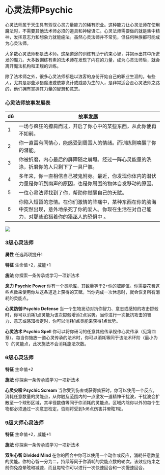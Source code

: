 # 心灵法师Psychic

心灵法师属于天生具有驾驭心灵力量能力的稀有职业。这种能力让心灵法师在使用魔法时，不需要其他法术师必须的道具和神秘语汇。心灵法师需要做的就是集中精神，发挥意志力和想象力就能施法。虽然心灵法师并不常见，但任何种族都可能成为心灵法师。

大多数心灵法师都是法术师。这条道途的训练有助于约束心智，并揭示出其中所迸发的魔力。大多数训练有素的法术师在发现了内在的力量，成为心灵法师后，就会离开魔法机构和正规的训练。

除了法术师之外，很多心灵法师都是以浪客的身份开始自己的职业生涯的。有些人，尤其是那些涉猎魔法或依靠诡计或威胁为生的人，是非常适合走心灵法师之路的，他们拥有掌握其力量的智慧和意志。

### 心灵法师故事发展表

<table>
<thead>
<tr class="header">
<th>d6</th>
<th>故事发展</th>
</tr>
</thead>
<tbody>
<tr class="odd">
<td>1</td>
<td>一场与疯狂的擦肩而过，开启了你心中的某些东西，从此你便再不如前。</td>
</tr>
<tr class="even">
<td>2</td>
<td>你一直富有同情心，能感受到周围人的情绪。而训练则唤醒了你的潜能。</td>
</tr>
<tr class="odd">
<td>3</td>
<td>你被折磨，内心最后的屏障随之崩塌。经过一阵心灵能量的洗涤，折磨你的人只剩下了一具尸骸。</td>
</tr>
<tr class="even">
<td>4</td>
<td>多年来，你一直相信自己被鬼附身。最近，你发现你体内的潜伏力量是你听到幽声的原因，也是你周围的物体自发移动的原因。</td>
</tr>
<tr class="odd">
<td>5</td>
<td>一位心灵法师找到了你，帮助你觉醒自己的天赋。</td>
</tr>
<tr class="even">
<td>6</td>
<td>你陷入短暂的恋情。在你们激情的阵痛中，某种东西在你的脑海中突然出现，意外地杀死了你的爱人。你现在生活在对自己能力，对那些追猎着你的猎巫人的恐惧中
。</td>
</tr>
</tbody>
</table>

![](https://sdlpic.oss-cn-beijing.aliyuncs.com/pic/%E5%BF%83%E7%81%B5%E6%B3%95%E5%B8%88.PNG)

### 3级心灵法师

**属性** 任选两项提升1

**特征** 生命值+2，威能+1

**施法** 你探索一条传承或学习一项新法术

**念力 Psychic Power**
你有一个灵能库，其数量等于2+你的威能值。你需要花费这些点数来使用你从这条道途上获得的天赋。当你完成一次休息时，就会恢复所有消耗的灵能点。

**心灵防御 Psychic Defense**
当一个生物发动对抗你智力、意志或感知的攻击掷骰时，你可以消耗1点灵能为该次掷骰增添2点劣势。当你进行一次抵抗攻击的智力、意志或感知检定时，你可以消耗1点灵能来获得1点优势。

**心灵法术 Psychic Spell**
你可以将你研习的任意其他传承视作心灵传承（见第四章）。每当你施放一道心灵传承的法术时，你可以消耗等同于该法术环阶（最小为1）的灵能点，此次施法不会消耗施法次数。

### 6级心灵法师

**特征** 生命值+2

**施法** 你探索一条传承或学习一项新法术

**心灵尖啸 Psychic Scream**
当你受到伤害或获得疯狂时，你可以使用一个反应，消耗任意数量的灵能点，从你触及范围内的一点激发一道精神干扰波，干扰波会扩散至一个球形区域，其半径数值等同于你消耗的灵能点。区域内除你以外的每个生物都必须通过一次意志检定，否则将受到1d6点伤害并晕眩1轮。

### 9级大师心灵法师

**特征** 生命值+2，威能+1

**施法** 你探索一条传承或学习一项新法术

**双生心智 Divided Mind**
在你的回合中你可以使用一个动作或反应，消耗任意数量的灵能。你的心智一分为二，持续等同于你消耗的灵能点数的轮次。该效应结束之前你免疫晕眩和减速，而且每轮你可以进行一次快速回合和一次慢速回合。
